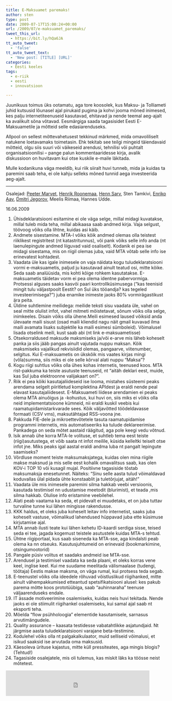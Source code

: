 ```yaml
---
title: E-Maksuamet paremaks!
author: sten
type: post
date: 2009-07-17T15:00:24+00:00
url: /2009/07/e-maksuamet_paremaks/
tweet_this_url:
  - https://bit.ly/hQa6JA
tt_auto_tweet:
  - 'false'
tt_auto_tweet_text:
  - 'New post: [TITLE] [URL]'
categories:
  - Eesti keeles
tags:
  - e-riik
  - eesti
  - innovatsioon

---
```

Juunikuus toimus üks ootamatu, aga tore koosolek, kus Maksu- ja Tolliameti juhid kutsusid lõunasel ajal pirukaid pugima ja kohvi jooma mõned inimesed, kes palju internetiteenuseid kasutavad, ehitavad ja nende teemal aeg-ajalt ka avalikult sõna võtavad. Eesmärgiga saada tagasisidet Eesti E-Maksuametile ja mõtteid selle edasiarenduseks.

Allpool on sellest mõttevahetusest tekkinud märkmed, mida omavoliliselt natukene loetavamaks toimetasin. Ehk tekitab see teilgi mingeid täiendavaid mõtteid, olgu siis suuri või väikeseid arendusi, tehnilisi või puhtalt organisatsioonilisi &#8211; pange palun kommentaaridesse kirja, avalik diskussioon on huvitavam kui otse kuskile e-maile läkitada.

Mulle kodanikuna väga meeldib, kui riik siiralt huvi tunneb, mida ja kuidas ta paremini saab teha, ei ole kahju selleks mõned tunnid aega investeerida aeg-ajalt.

* * *

Osalejad: [Peeter Marvet][1], [Henrik Roonemaa][2], [Henn Sarv][3], Sten Tamkivi, [Enriko Aav][4], [Dmitri Jegorov][5], Meelis Riimaa, Hannes Udde.
  
16.06.2009

  1. Ühisdeklaratsiooni esitamine ei ole väga selge, millal midagi kuvatakse, millal tuleb mida teha, millal abikaasa saab andmed kirja. Vaja selgust, töövoog võiks olla lihtne, kuidas asi käib.
  2. Andmete sisestamine. MTA-l võiks kõik andmed olemas olla teistest riiklikest registritest (nt katastritunnus), või pank võiks selle info anda (nt laenulepingute andmed liiguvad vaid osaliselt). Kodanik ei pea ise midagi sisestama, mis on riigil olemas juba, vaid MTA võtab selle info ise erinevatest kohtadest.
  3. Vaadata üle kas igale inimesele on vaja näidata kogu tuludeklaratsiooni vormi e-maksuametis, paljud ju kasutavad ainult teatud osi, mitte kõike. Seda saab analüüsida, mis kohti kõige rohkem kasutatakse. E-maksuametis täidetav vorm ei pea olema identne pabervormiga. Protsessi alguses saaks kasvõi paari kontrollküsimusega (&#8220;kas teenisid mingit tulu väljastpoolt Eestit? on Sul üks tööandja? kas tegeled investeerimisega?&#8221;) juba enamike inimeste jaoks 80% vormirägastikust ära peita.
  4. Üldine suhtlemine meilidega: meilide teksti sisu vaadata üle, vahel on seal mitte olulist infot, vahel mitmeti mõistetavat, sõnum võiks olla selge, inimkeeles. Disain võiks olla ühene.Meili esimesed laused võiksid anda ülevaate maili sisust (osad maili kliendid nagu näit gmail kuvavad ilma maili avamata lisaks subjektile ka maili esimesi sümboleid). Võimalusel lisada otselink meili, kust saab abi (nt link e-maksuametisse)
  5. Otsekorraldused maksude maksmiseks ja/või e-arve mis läheb koheselt panka ja siis jääb pangas ainult vajutada nuppu maksan. Kõik maksmiseks vajalikud rekvisiidid olemas, pangaarve, viitenumber, selgitus. Kui E-maksuametis on ükskõik mis vaates kirjas mingi (võla)summa, siis miks ei ole selle kõrval alati nuppu &#8220;Maksa&#8221;?
  6. Kogu riigi suhtlus võiks olla ühes kohas internetis, teenused koos. MTA rist-pakkuma ka teiste asutuste teenuseid, nt &#8220;aitäh deklari eest, muide, kas Sul juba elektroonne valijakaart on?&#8221;.
  7. Riik ei pea kõiki kasutajaliideseid ise looma, mistahes süsteemi peaks arendama selgelt piiritletud komplektina APIdest ja eraldi nende peal elavast kasutajaliidesest. E-Maksuameti liidese arendamien ei peaks olema MTA ainuõigus ja -kohustus, kui huvi on, siis miks ei võiks olla neid implementatsioone kümneid, nii eraldi kuskil veebis kui raamatupidamistarkvarade sees. Kõik väljavõtted töödeldavasse formaati (CSV vms), maksutähtajad RSS-voona jne.
  8. Pakkuda FIE-dele ja mikroettevõtetele tasuta raamatupidamise programmi internetis, mis automatiseeriks ka tulude deklareerimise. Pankadega on seda mõtet aastaid räägitud, aga pole keegi vedu võtnud.
  9. Isik annab ühe korra MTA-le volituse, et suhtleb tema eest teiste (riigi)asutustega, et võib saata nt infot meilile, küsida kelleltki teiselt otse infot jne. Miks peaks igal aastal eraldi andma luba nt pangalt lepingute saamiseks?
 10. Võrdluse moment teiste maksumaksjatega, kuidas olen mina riigile makse maksnud ja mis selle eest kohalik omavalitsus saab, kas olen KOV-i TOP 10 või kusagil mujal. Positiivne tagasiside tõstab maksumaksja enesetunnet. Näiteks: &#8220;Sinu selle aasta tulud võimaldavad koduvallas ülal pidada ühte konstaablit ja tuletõrjujat, aitäh!&#8221;
 11. Vaadata üle mis inimesele paremini silma hakkab veebi versioonis, kasutada testimisel nn udustamise meetodit (blurimist), et teada ,mis silma hakkab. Olulise info eristamine veebilehel.
 12. Alati peab vaatama ka seda, et pidevalt ei muudetaks, et on juba tuttav turvaline tunne kui lähen mingisse rakendusse.
 13. KKK haldus, et oleks juba koheselt leitav info internetist, saaks juba koheselt vastuse, võimalikud lahendused hüppavad juba ette küsimuse kirjutamise ajal.
 14. MTA annab ilusti teate kui lähen kehetu ID-kaardi serdiga sisse, teised seda ei tee, jagada kogemust teistele asutustele kuidas MTA-s tehtud.
 15. Ühtne riigiportaal, kus saab siseneda ka MTA-sse, aga kindalsti peab olema ka nn otseuks. Kasutusjuhtumeid on erinevaid (bookmarkimine, otsingumootorid)
 16. Pangale püsiv volitus et saadaks andmeid ise MTA-sse.
 17. Arendusel ja testimisel vaadata ka seda plaani, et oleks korras vene keel, inglise keel. Kui me suudame meelitada välismaalase (tudengi, töötaja) Eestis makse maksma, on väga rumal, kui protsess teda segab.
 18. E-teenustel võiks olla ideedele rõhuvad võistluslikud riigihanked, mitte ainult vähempakkumised etteantud spetsifikatsiooni alusel: kes pakub parema mõtte koos prototüübiga, saab &#8220;auhinnaraha&#8221; teenuse väljaarenduseks endale.
 19. IT ässade motiveerimine osalemiseks, kuidas neis huvi tekitada. Nende jaoks ei ole stiimulit riigihankel osalemiseks, kui samal ajal saab nt eksporti teha.
 20. Mõelda &#8220;flow psühholoogia&#8221; elementide kasutamisele, sarnasus arvutimängudele.
 21. Quality assurance &#8211; kaasata testidesse vabatahtlikke asjatundjaid. Nt järgmise aasta tuludeklaratsiooni varajane beta-testimine.
 22. Kodulehel võiks olla nt palgakalkulaator, muid selliseid võimalusi, et isikud saaksid ise arvutada oma maksusid.
 23. Käesoleva ürituse kajastus, mitte küll pressiteates, aga mingis blogis? (Tehtud!)
 24. Tagasiside osalejatele, mis oli tulemus, kas miskit läks ka töösse neist mõtetest.

<iframe src="http://www.facebook.com/plugins/like.php?href=http%3A%2F%2Fsten.tamkivi.com%2F2009%2F07%2Fe-maksuamet_paremaks%2F&layout=standard&show_faces=true&width=450&action=like&colorscheme=light&height=80" scrolling="no" frameborder="0" style="border:none; overflow:hidden; width:450px; height:80px;" allowTransparency="true"></iframe>

 [1]: http://tehnokratt.net/
 [2]: http://henrik.tehnokratt.net/
 [3]: http://www.linkedin.com/pub/henn-sarv/9/b88/62b
 [4]: http://www.emta.ee/24146
 [5]: http://www.emta.ee/24148